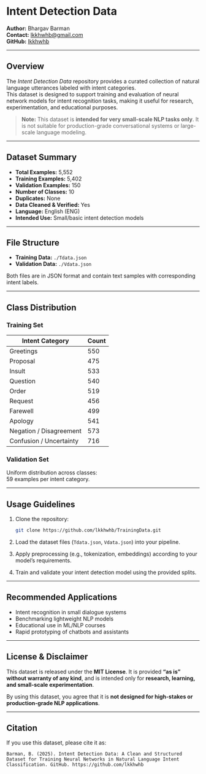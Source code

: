 # Intent Detection Data

**Author:** Bhargav Barman  
**Contact:** lkkhwhb@gmail.com  
**GitHub:** [lkkhwhb](https://github.com/lkkhwhb)  

---

## Overview
The *Intent Detection Data* repository provides a curated collection of natural language utterances labeled with intent categories.  
This dataset is designed to support training and evaluation of neural network models for intent recognition tasks, making it useful for research, experimentation, and educational purposes.  

> **Note:** This dataset is **intended for very small-scale NLP tasks only**. It is not suitable for production-grade conversational systems or large-scale language modeling.  

---

## Dataset Summary
- **Total Examples:** 5,552  
- **Training Examples:** 5,402  
- **Validation Examples:** 150  
- **Number of Classes:** 10  
- **Duplicates:** None  
- **Data Cleaned & Verified:** Yes  
- **Language:** English (ENG)  
- **Intended Use:** Small/basic intent detection models  

---

## File Structure
- **Training Data:** `./Tdata.json`  
- **Validation Data:** `./Vdata.json`  

Both files are in JSON format and contain text samples with corresponding intent labels.  

---

## Class Distribution

### Training Set
| Intent Category         | Count |
|--------------------------|-------|
| Greetings               | 550   |
| Proposal                | 475   |
| Insult                  | 533   |
| Question                | 540   |
| Order                   | 519   |
| Request                 | 456   |
| Farewell                | 499   |
| Apology                 | 541   |
| Negation / Disagreement | 573   |
| Confusion / Uncertainty | 716   |

### Validation Set
Uniform distribution across classes:  
59 examples per intent category.  

---

## Usage Guidelines
1. Clone the repository:  
   ```bash
   git clone https://github.com/lkkhwhb/TrainingData.git
   ```

2. Load the dataset files (`Tdata.json`, `Vdata.json`) into your pipeline.
3. Apply preprocessing (e.g., tokenization, embeddings) according to your model’s requirements.
4. Train and validate your intent detection model using the provided splits.

---

## Recommended Applications

* Intent recognition in small dialogue systems
* Benchmarking lightweight NLP models
* Educational use in ML/NLP courses
* Rapid prototyping of chatbots and assistants

---

## License & Disclaimer

This dataset is released under the **MIT License**.
It is provided **“as is” without warranty of any kind**, and is intended only for **research, learning, and small-scale experimentation**.

By using this dataset, you agree that it is **not designed for high-stakes or production-grade NLP applications**.

---

## Citation

If you use this dataset, please cite it as:

```
Barman, B. (2025). Intent Detection Data: A Clean and Structured Dataset for Training Neural Networks in Natural Language Intent Classification. GitHub. https://github.com/lkkhwhb
```
